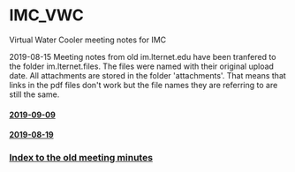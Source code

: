 # IMC_VWC
Virtual Water Cooler meeting notes for IMC

2019-08-15 Meeting notes from old im.lternet.edu have been tranfered to the folder im.lternet.files. The files were named with their original upload date. All attachments are stored in the folder 'attachments'. That means that links in the pdf files don't work but the file names they are referring to are still the same.

#### [2019-09-09](IMC_VWC_notes/IMC_VWC_2019-09-09.md) 
#### [2019-08-19](IMC_VWC_notes/IMC_VWC_2019-08-19.md) 
### [Index to the old meeting minutes](im.lternet.files/README.md) 
